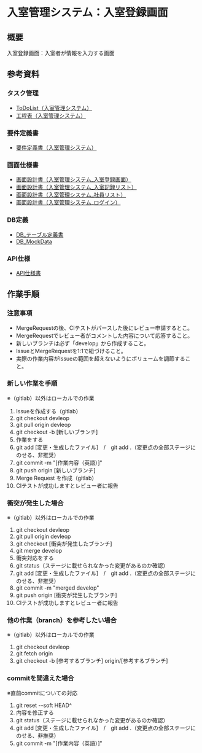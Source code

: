 # 入室管理システム：入室登録画面

## 概要

入室登録画面：入室者が情報を入力する画面

## 参考資料

### タスク管理

* [ToDoList（入室管理システム）](https://docs.google.com/spreadsheets/d/10az_8c0DTpI-mFuMQA_gTuvZNDvIQkqn5rdHdKGwzHM/edit#gid=823158480)
* [工程表（入室管理システム）](https://docs.google.com/spreadsheets/d/1RMC5JR0ospESrFqgQwELZuhwmMTl_eF4pQCLSeSwfaw/edit#gid=620640192)

### 要件定義書

* [要件定義書（入室管理システム）](https://docs.google.com/document/d/1EffOVKKnA3hwC1Tf9-wx3S-ycUgtnJAk/edit)

### 画面仕様書

* [画面設計書（入室管理システム_入室登録画面）](https://docs.google.com/spreadsheets/d/1GjBKnrI23RrkqovDtQmOwb_VoPj9Qu66pcKxwwUOrPw/edit#gid=477217875)
* [画面設計書（入室管理システム_入室記録リスト）](https://docs.google.com/spreadsheets/d/1RYWIr_ExNI_tDD9_N7X5QjdpTBTR36oq6jCajzcktd8/edit#gid=451004854)
* [画面設計書（入室管理システム_社員リスト）](https://docs.google.com/spreadsheets/d/1jeDK2cBusS5yoWYcm64OQHu8EbRl1eIbDonoPL9n_yI/edit#gid=477217875)
* [画面設計書（入室管理システム_ログイン）](https://docs.google.com/spreadsheets/d/1Pei9y75m3DfoT9dPsppgcs9l4Gba8rAp-0rYk7sSquM/edit#gid=477217875)

### DB定義

* [DB_テーブル定義書](https://docs.google.com/spreadsheets/d/1VEwpys28ghz5uzyT3fHzA4CKZVTkXoL-/edit#gid=1894093122)
* [DB_MockData](https://docs.google.com/spreadsheets/d/1kRTjijNSRCCNAoS8FNnmZ_5malYqArwu/edit#gid=507158620)

### API仕様

* [API仕様書](https://docs.google.com/spreadsheets/d/1efEeibIl8Pm1W5tKJlgK_dZ7cw5ZmV6f/edit#gid=825898822)

## 作業手順

### 注意事項

* MergeRequestの後、CIテストがパースした後にレビュー申請するとこ。
* MergeRequestでレビュー者がコメントした内容について応答すること。
* 新しいブランチは必ず「develop」から作成すること。
* IssueとMergeRequestを1:1で紐づけること。
* 実際の作業内容がIssueの範囲を超えないようにボリュームを調節すること。

### 新しい作業を手順

※（gitlab）以外はローカルでの作業

1. Issueを作成する（gitlab）
2. git checkout devleop
3. git pull origin devleop
4. git checkout -b [新しいブランチ]
5. 作業をする
6. git add [変更・生成したファイル]　/　git add .（変更点の全部ステージにのせる、非推奨）
7. git commit -m "[作業内容（英語）]"
8. git push origin [新しいブランチ]
9. Merge Request を作成（gitlab）
10. CIテストが成功しますとレビュー者に報告

### 衝突が発生した場合

※（gitlab）以外はローカルでの作業

1. git checkout devleop
2. git pull origin devleop
3. git checkout [衝突が発生したブランチ]
4. git merge develop
5. 衝突対応をする
6. git status（ステージに載せられなかった変更があるのか確認）
7. git add [変更・生成したファイル]　/　git add .（変更点の全部ステージにのせる、非推奨）
8. git commit -m "merged develop"
9. git push origin [衝突が発生したブランチ]
10. CIテストが成功しますとレビュー者に報告

### 他の作業（branch）を参考したい場合

※（gitlab）以外はローカルでの作業

1. git checkout devleop
2. git fetch origin
3. git checkout -b [参考するブランチ] origin/[参考するブランチ]

### commitを間違えた場合

※直前commitについての対応

1. git reset --soft HEAD^
2. 内容を修正する
3. git status（ステージに載せられなかった変更があるのか確認）
4. git add [変更・生成したファイル]　/　git add .（変更点の全部ステージにのせる、非推奨）
5. git commit -m "[作業内容（英語）]"
